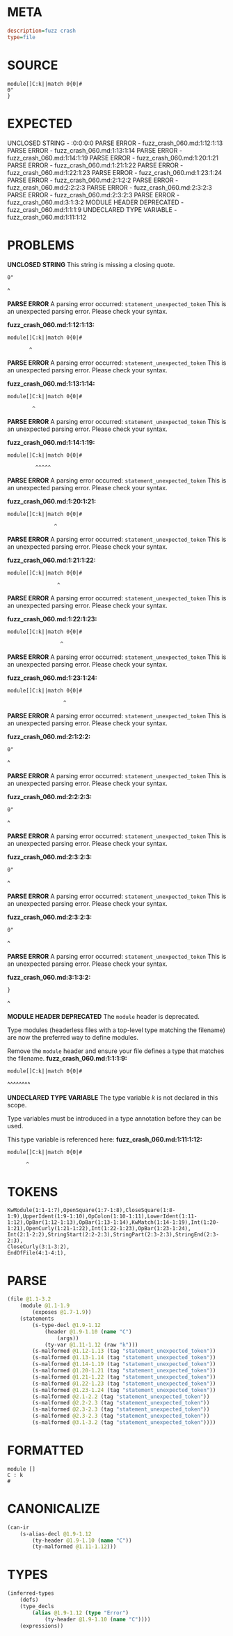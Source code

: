 # META
~~~ini
description=fuzz crash
type=file
~~~
# SOURCE
~~~roc
module[]C:k||match 0{0|#
0"
}
~~~
# EXPECTED
UNCLOSED STRING - :0:0:0:0
PARSE ERROR - fuzz_crash_060.md:1:12:1:13
PARSE ERROR - fuzz_crash_060.md:1:13:1:14
PARSE ERROR - fuzz_crash_060.md:1:14:1:19
PARSE ERROR - fuzz_crash_060.md:1:20:1:21
PARSE ERROR - fuzz_crash_060.md:1:21:1:22
PARSE ERROR - fuzz_crash_060.md:1:22:1:23
PARSE ERROR - fuzz_crash_060.md:1:23:1:24
PARSE ERROR - fuzz_crash_060.md:2:1:2:2
PARSE ERROR - fuzz_crash_060.md:2:2:2:3
PARSE ERROR - fuzz_crash_060.md:2:3:2:3
PARSE ERROR - fuzz_crash_060.md:2:3:2:3
PARSE ERROR - fuzz_crash_060.md:3:1:3:2
MODULE HEADER DEPRECATED - fuzz_crash_060.md:1:1:1:9
UNDECLARED TYPE VARIABLE - fuzz_crash_060.md:1:11:1:12
# PROBLEMS
**UNCLOSED STRING**
This string is missing a closing quote.

```roc
0"
```
 ^


**PARSE ERROR**
A parsing error occurred: `statement_unexpected_token`
This is an unexpected parsing error. Please check your syntax.

**fuzz_crash_060.md:1:12:1:13:**
```roc
module[]C:k||match 0{0|#
```
           ^


**PARSE ERROR**
A parsing error occurred: `statement_unexpected_token`
This is an unexpected parsing error. Please check your syntax.

**fuzz_crash_060.md:1:13:1:14:**
```roc
module[]C:k||match 0{0|#
```
            ^


**PARSE ERROR**
A parsing error occurred: `statement_unexpected_token`
This is an unexpected parsing error. Please check your syntax.

**fuzz_crash_060.md:1:14:1:19:**
```roc
module[]C:k||match 0{0|#
```
             ^^^^^


**PARSE ERROR**
A parsing error occurred: `statement_unexpected_token`
This is an unexpected parsing error. Please check your syntax.

**fuzz_crash_060.md:1:20:1:21:**
```roc
module[]C:k||match 0{0|#
```
                   ^


**PARSE ERROR**
A parsing error occurred: `statement_unexpected_token`
This is an unexpected parsing error. Please check your syntax.

**fuzz_crash_060.md:1:21:1:22:**
```roc
module[]C:k||match 0{0|#
```
                    ^


**PARSE ERROR**
A parsing error occurred: `statement_unexpected_token`
This is an unexpected parsing error. Please check your syntax.

**fuzz_crash_060.md:1:22:1:23:**
```roc
module[]C:k||match 0{0|#
```
                     ^


**PARSE ERROR**
A parsing error occurred: `statement_unexpected_token`
This is an unexpected parsing error. Please check your syntax.

**fuzz_crash_060.md:1:23:1:24:**
```roc
module[]C:k||match 0{0|#
```
                      ^


**PARSE ERROR**
A parsing error occurred: `statement_unexpected_token`
This is an unexpected parsing error. Please check your syntax.

**fuzz_crash_060.md:2:1:2:2:**
```roc
0"
```
^


**PARSE ERROR**
A parsing error occurred: `statement_unexpected_token`
This is an unexpected parsing error. Please check your syntax.

**fuzz_crash_060.md:2:2:2:3:**
```roc
0"
```
 ^


**PARSE ERROR**
A parsing error occurred: `statement_unexpected_token`
This is an unexpected parsing error. Please check your syntax.

**fuzz_crash_060.md:2:3:2:3:**
```roc
0"
```
  ^


**PARSE ERROR**
A parsing error occurred: `statement_unexpected_token`
This is an unexpected parsing error. Please check your syntax.

**fuzz_crash_060.md:2:3:2:3:**
```roc
0"
```
  ^


**PARSE ERROR**
A parsing error occurred: `statement_unexpected_token`
This is an unexpected parsing error. Please check your syntax.

**fuzz_crash_060.md:3:1:3:2:**
```roc
}
```
^


**MODULE HEADER DEPRECATED**
The `module` header is deprecated.

Type modules (headerless files with a top-level type matching the filename) are now the preferred way to define modules.

Remove the `module` header and ensure your file defines a type that matches the filename.
**fuzz_crash_060.md:1:1:1:9:**
```roc
module[]C:k||match 0{0|#
```
^^^^^^^^


**UNDECLARED TYPE VARIABLE**
The type variable _k_ is not declared in this scope.

Type variables must be introduced in a type annotation before they can be used.

This type variable is referenced here:
**fuzz_crash_060.md:1:11:1:12:**
```roc
module[]C:k||match 0{0|#
```
          ^


# TOKENS
~~~zig
KwModule(1:1-1:7),OpenSquare(1:7-1:8),CloseSquare(1:8-1:9),UpperIdent(1:9-1:10),OpColon(1:10-1:11),LowerIdent(1:11-1:12),OpBar(1:12-1:13),OpBar(1:13-1:14),KwMatch(1:14-1:19),Int(1:20-1:21),OpenCurly(1:21-1:22),Int(1:22-1:23),OpBar(1:23-1:24),
Int(2:1-2:2),StringStart(2:2-2:3),StringPart(2:3-2:3),StringEnd(2:3-2:3),
CloseCurly(3:1-3:2),
EndOfFile(4:1-4:1),
~~~
# PARSE
~~~clojure
(file @1.1-3.2
	(module @1.1-1.9
		(exposes @1.7-1.9))
	(statements
		(s-type-decl @1.9-1.12
			(header @1.9-1.10 (name "C")
				(args))
			(ty-var @1.11-1.12 (raw "k")))
		(s-malformed @1.12-1.13 (tag "statement_unexpected_token"))
		(s-malformed @1.13-1.14 (tag "statement_unexpected_token"))
		(s-malformed @1.14-1.19 (tag "statement_unexpected_token"))
		(s-malformed @1.20-1.21 (tag "statement_unexpected_token"))
		(s-malformed @1.21-1.22 (tag "statement_unexpected_token"))
		(s-malformed @1.22-1.23 (tag "statement_unexpected_token"))
		(s-malformed @1.23-1.24 (tag "statement_unexpected_token"))
		(s-malformed @2.1-2.2 (tag "statement_unexpected_token"))
		(s-malformed @2.2-2.3 (tag "statement_unexpected_token"))
		(s-malformed @2.3-2.3 (tag "statement_unexpected_token"))
		(s-malformed @2.3-2.3 (tag "statement_unexpected_token"))
		(s-malformed @3.1-3.2 (tag "statement_unexpected_token"))))
~~~
# FORMATTED
~~~roc
module []
C : k
#

~~~
# CANONICALIZE
~~~clojure
(can-ir
	(s-alias-decl @1.9-1.12
		(ty-header @1.9-1.10 (name "C"))
		(ty-malformed @1.11-1.12)))
~~~
# TYPES
~~~clojure
(inferred-types
	(defs)
	(type_decls
		(alias @1.9-1.12 (type "Error")
			(ty-header @1.9-1.10 (name "C"))))
	(expressions))
~~~
